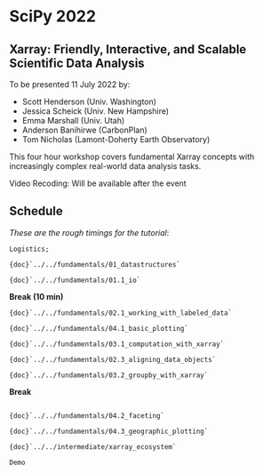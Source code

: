 # SciPy 2022

## Xarray: Friendly, Interactive, and Scalable Scientific Data Analysis

To be presented 11 July 2022 by:

- Scott Henderson (Univ. Washington)
- Jessica Scheick (Univ. New Hampshire)
- Emma Marshall (Univ. Utah)
- Anderson Banihirwe (CarbonPlan)
- Tom Nicholas (Lamont-Doherty Earth Observatory)

This four hour workshop covers fundamental Xarray concepts with increasingly complex real-world data analysis tasks.

Video Recoding:
Will be available after the event

## Schedule

_These are the rough timings for the tutorial_:

```{dropdown} Introduction (20 min)
Logistics;
```

```{dropdown} Introduction to Xarray (30 min)
{doc}`../../fundamentals/01_datastructures`

{doc}`../../fundamentals/01.1_io`
```

**Break (10 min)**

```{dropdown} Working with Labeled Data (30 min)
{doc}`../../fundamentals/02.1_working_with_labeled_data`

{doc}`../../fundamentals/04.1_basic_plotting`
```

```{dropdown} Computation (60 min)
{doc}`../../fundamentals/03.1_computation_with_xarray`

{doc}`../../fundamentals/02.3_aligning_data_objects`

{doc}`../../fundamentals/03.2_groupby_with_xarray`
```

**Break**

```{dropdown} Plotting and Visualization (30 min)

{doc}`../../fundamentals/04.2_faceting`

{doc}`../../fundamentals/04.3_geographic_plotting`
```

```{dropdown} Oh the places we'll go - (60 min)
{doc}`../../intermediate/xarray_ecosystem`

Demo
```
